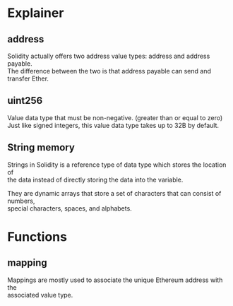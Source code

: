 # Explainer

## address
Solidity actually offers two address value types: address and address payable. <br>
The difference between the two is that address payable can send and transfer Ether. <br>

## uint256
Value data type that must be non-negative. (greater than or equal to zero) <br>
Just like signed integers, this value data type takes up to 32B by default. <br>


## String memory 
Strings in Solidity is a reference type of data type which stores the location of <br>
the data instead of directly storing the data into the variable. <br>

They are dynamic arrays that store a set of characters that can consist of numbers, <br>
special characters, spaces, and alphabets. <br>

# Functions

## mapping
Mappings are mostly used to associate the unique Ethereum address with the <br>
associated value type. <br>
